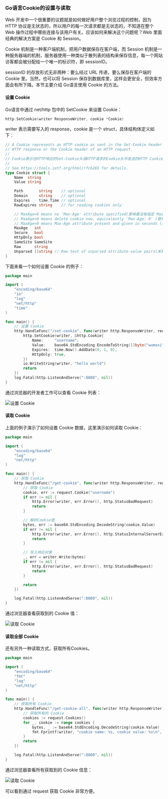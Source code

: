 ### Go语言Cookie的设置与读取

Web 开发中一个很重要的议题就是如何做好用户整个浏览过程的控制，因为 HTTP 协议是无状态的，所以用户的每一次请求都是无状态的，不知道在整个 Web 操作过程中哪些连接与该用户有关。应该如何来解决这个问题呢？Web 里面经典的解决方案是 Cookie 和 Session。

Cookie 机制是一种客户端机制，把用户数据保存在客户端，而 Session 机制是一种服务器端的机制，服务器使用一种类似于散列表的结构来保存信息，每一个网站访客都会被分配给一个唯一的标识符，即 sessionID。

sessionID 的存放形式无非两种：要么经过 URL 传递，要么保存在客户端的 Cookie 里。当然，也可以将 Session 保存到数据库里，这样会更安全，但效率方面会有所下降。本节主要介绍 Go语言使用 Cookie 的方法。

#### 设置 Cookie

Go语言中通过 net/http 包中的 SetCookie 来设置 Cookie：

```go
http.SetCookie(writer ResponseWriter, cookie *Cookie)
```

writer 表示需要写入的 response，cookie 是一个 struct，具体结构体定义如下：

```go
// A Cookie represents an HTTP cookie as sent in the Set-Cookie header of an
// HTTP response or the Cookie header of an HTTP request.
// 
// Cookie表示在HTTP响应的Set-Cookie头或HTTP请求的Cookie头中发送的HTTP Cookie。
// 
// See https://tools.ietf.org/html/rfc6265 for details.
type Cookie struct {
	Name  string
	Value string

	Path       string    // optional
	Domain     string    // optional
	Expires    time.Time // optional
	RawExpires string    // for reading cookies only

	// MaxAge=0 means no 'Max-Age' attribute specified(意味着没有指定 Max-Age 的值).
	// MaxAge<0 means delete cookie now, equivalently 'Max-Age: 0' (意味着现在就删除 Cookie，等价于 Max-Age=0)
	// MaxAge>0 means Max-Age attribute present and given in seconds (意味着 Max-Age 属性存在并以秒为单位存在)
	MaxAge   int
	Secure   bool
	HttpOnly bool
	SameSite SameSite
	Raw      string
	Unparsed []string // Raw text of unparsed attribute-value pairs(未解析的 attribute-value 属性位对)
}
```

下面来看一个如何设置 Cookie 的例子：

```go
package main

import (
	"encoding/base64"
	"io"
	"log"
	"net/http"
	"time"
)

func main() {
	// 设置 Cookie
	http.HandleFunc("/set-cookie", func(writer http.ResponseWriter, request *http.Request) {
		http.SetCookie(writer, &http.Cookie{
			Name:     "username",
			Value:    base64.StdEncoding.EncodeToString([]byte("wumoxi")),
			Expires:  time.Now().AddDate(0, 1, 0),
			HttpOnly: true,
		})
		io.WriteString(writer, "hello world")
		return
	})
	log.Fatal(http.ListenAndServe(":8080", nil))
}
```

通过浏览器的开发者工作可以查看 Cookie 列表：

![设置 Cookie](https://lucklit.oss-cn-beijing.aliyuncs.com/written/Snip20191123_4.png)
 
#### 读取 Cookie

上面的例子演示了如何设置 Cookie 数据，这里演示如何读取 Cookie：

```go
package main

import (
	"encoding/base64"
	"log"
	"net/http"
)

func main() {
	// 获取 Cookie
	http.HandleFunc("/get-cookie", func(writer http.ResponseWriter, request *http.Request) {
		// 获取 Cookie
		cookie, err := request.Cookie("username")
		if err != nil {
			http.Error(writer, err.Error(), http.StatusBadRequest)
			return
		}

		// 解析Cookie值
		bytes, err := base64.StdEncoding.DecodeString(cookie.Value)
		if err != nil {
			http.Error(writer, err.Error(), http.StatusInternalServerError)
			return
		}

		// 写入响应对象
		_, err = writer.Write(bytes)
		if err != nil {
			http.Error(writer, err.Error(), http.StatusBadRequest)
			return
		}

		return
	})

	log.Fatal(http.ListenAndServe(":8080", nil))
}
```

通过浏览器查看获取到的 Cookie 值：

![读取 Cookie](https://lucklit.oss-cn-beijing.aliyuncs.com/written/Snip20191123_7.png)

#### 读取全部 Cookie

还有另外一种读取方式，获取所有Cookies。

```go
package main

import (
	"encoding/base64"
	"fmt"
	"log"
	"net/http"
)

func main() {
	// 获取所有 Cookie
	http.HandleFunc("/get-cookie-all", func(writer http.ResponseWriter, request *http.Request) {
		// 获取所有的 Cookie
		cookies := request.Cookies()
		for _, cookie := range cookies {
			bytes, _ := base64.StdEncoding.DecodeString(cookie.Value)
			fmt.Fprintf(writer, "cookie name: %s, cookie value: %s\n", cookie.Name, string(bytes))
		}
		return
	})

	log.Fatal(http.ListenAndServe(":8080", nil))
}
```

通过浏览器查看所有获取到的 Cookie 信息：

![读取 Cookie](https://lucklit.oss-cn-beijing.aliyuncs.com/written/Snip20191123_8.png)

可以看到通过 request 获取 Cookie 非常方便。